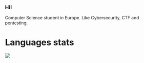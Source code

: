 ### Hi!

Computer Science student in Europe.
Like Cybersecurity, CTF and pentesting.

# Languages stats

<a href = "https://github.com/kkapik?tab=repositories">
<img align="center" src = "https://github-readme-stats.vercel.app/api/top-langs/?username=kkapik&langs_count=10&theme=dark&layout=compact&card_width=300" align = "center" />
</a><br>
